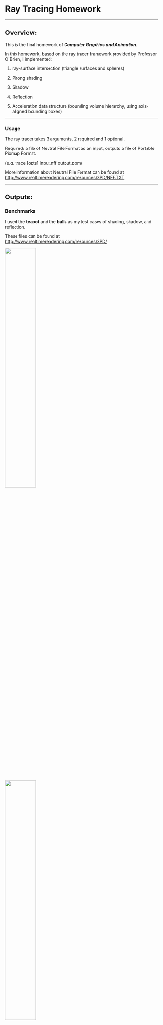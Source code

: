# Ray Tracing Homework

***

## Overview:
This is the final homework of _**Computer Graphics and Animation**_.

In this homework, based on the ray tracer framework provided by Professor O'Brien, 
I implemented:

1. ray-surface intersection (triangle surfaces and spheres)

2. Phong shading

3. Shadow

4. Reflection

5. Acceleration data structure (bounding volume hierarchy, 
using axis-aligned bounding boxes)

---

### Usage
The ray tracer takes 3 arguments, 2 required and 1 optional.

Required: a file of Neutral File Format as an input, outputs a file of Portable Pixmap Format. 

(e.g. trace [opts] input.nff output.ppm)

More information about Neutral File Format can be found at http://www.realtimerendering.com/resources/SPD/NFF.TXT

***

## Outputs:
### Benchmarks
I used the **teapot** and the **balls** as my test cases of shading, shadow, and reflection.

These files can be found at http://www.realtimerendering.com/resources/SPD/

<img src="OutputFiles\_benchmark_teapot.png" width=45%></img>  
<img src="OutputFiles\_benchmark_balls.png" width=45%></img>

### My Outputs
#### Basic shading

<img src="OutputFiles\teapot_shading.png" width=45%></img>
<img src="OutputFiles\balls_shading.png" width=45%></img>

#### Shading + shadow

<img src="OutputFiles\teapot_shading_shadow.png" width="45%"/></img>
<img src="OutputFiles\balls_shading_shadow.png" width="45%"/></img>

#### Shading + shadow + reflection

<img src="OutputFiles\teapot_shading_shadow_reflection.png" width="45%"/></img>
<img src="OutputFiles\balls_shading_shadow_reflection.png" width="45%"/></img>

#### Shading + shadow + reflection (more rays, num=5)

<img src="OutputFiles\teapot_shading_shadow_reflection_s5.png" width="45%"/></img>
<img src="OutputFiles\balls_shading_shadow_reflection_s5.png" width="45%"/></img>

___

### Acceleration  Data Structure

The Bounding Volume Hierarchy reduce the complexity of intersection check 
from linear to logarithmic. Due to the fact that 
intersection check is called recursively in the program, the acceleration data structure
greatly reduces the rendering time.


#### The rendering time of following images:

Shading + shadow + reflection

Teapot:     **433 seconds** (before) to **19 seconds** (after)

Balls:      **975 seconds** (before) to **22 seconds** (after)

<img src="OutputFiles\teapot_shading_shadow_reflection.png" width="45%"/></img>
<img src="OutputFiles\balls_shading_shadow_reflection.png" width="45%"/></img>

---

## Problems encountered:
There was a problem that bothered me for a long time when I was implementing 
the acceleration data structure. My function that constructs a BVH tree did not stop recursion.

It turns out that it is a problem with the Tracer constructor, 
which is provided in the framework.

Without the commented block of code I added later, the tracer will read the last surface
in the input file twice, resulting in two identical surfaces in the scene, 
and I cannot separate them into different child nodes because they have exactly
the same location.


```c++
Tracer::Tracer(const std::string &fname) {
    std::ifstream in(fname.c_str(), std::ios_base::in);
    std::string line;
    char ch;
    Fill fill;
    bool coloredlights = false;
    while (in) {
        /***************************/
        // if (in.eof()) break;
        /***************************/
        getline(in, line);
    }    
```

___

There was a picture rendered not realistically because of an error in 
calculating reflection, but it was a good-looking one.

<img src="OutputFiles\_error_balls_reflection.png" width="100%"/></img>

---

## Summary

This course helped me learned a lot about ray tracing as well as 
other knowledge of computer graphics. 

I will keep working on adding other features in my spare time, such as refraction or 
filters that can smooth the artifacts when rendering low-poly models.


